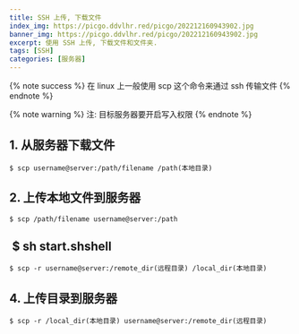 ```yaml
---
title: SSH 上传, 下载文件
index_img: https://picgo.ddvlhr.red/picgo/202212160943902.jpg
banner_img: https://picgo.ddvlhr.red/picgo/202212160943902.jpg
excerpt: 使用 SSH 上传, 下载文件和文件夹.
tags: [SSH]
categories: [服务器]
---
```


{% note success %}
在 linux 上一般使用 scp 这个命令来通过 ssh 传输文件
{% endnote %}

{% note warning %}
注: 目标服务器要开启写入权限
{% endnote %}

## 1. 从服务器下载文件

```shell
$ scp username@server:/path/filename /path(本地目录)
```

## 2. 上传本地文件到服务器

```shell
$ scp /path/filename username@server:/path
```

##  $ sh start.shshell

```shell
$ scp -r username@server:/remote_dir(远程目录) /local_dir(本地目录)
```

## 4. 上传目录到服务器

```shell
$ scp -r /local_dir(本地目录) username@server:/remote_dir(远程目录)
```

